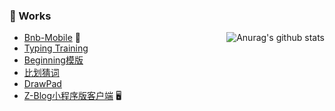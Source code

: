 ### 🔭 Works

<img src="https://github-readme-stats.vercel.app/api?username=jaeheng&show_icons=true" title="Anurag's github stats" align="right" />

- [Bnb-Mobile](https://bnb.zhangziheng.com) 📱
- [Typing Training](http://tt.zhangziheng.com)
- [Beginning模版](https://blog.zhangziheng.com/481.html)
- [比划猜词](http://demo.zhangziheng.com/idiom)
- [DrawPad](https://draw.zhangziheng.com)
- [Z-Blog小程序版客户端](https://github.com/jaeheng/zblogphp-wxa) 🖥
